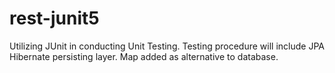 # rest-junit5
Utilizing JUnit in conducting Unit Testing. Testing procedure will include JPA Hibernate persisting layer.
Map added as alternative to database. 
